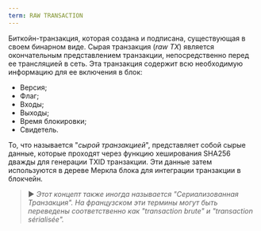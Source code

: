 ```yaml
---
term: RAW TRANSACTION
---
```


Биткойн-транзакция, которая создана и подписана, существующая в своем бинарном виде. Сырая транзакция (*raw TX*) является окончательным представлением транзакции, непосредственно перед ее трансляцией в сеть. Эта транзакция содержит всю необходимую информацию для ее включения в блок:
* Версия;
* Флаг;
* Входы;
* Выходы;
* Время блокировки;
* Свидетель.

То, что называется "*сырой транзакцией*", представляет собой сырые данные, которые проходят через функцию хеширования SHA256 дважды для генерации TXID транзакции. Эти данные затем используются в дереве Меркла блока для интеграции транзакции в блокчейн.

> ► *Этот концепт также иногда называется "Сериализованная Транзакция". На французском эти термины могут быть переведены соответственно как "transaction brute" и "transaction sérialisée".*